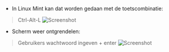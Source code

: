- In Linux Mint kan dat worden gedaan met de toetscombinatie: 
> Ctrl-Alt-L
![Screenshot](https://i.imgur.com/0aHWeFa.png"Screenshot")
- Scherm weer ontgrendelen:
> Gebruikers wachtwoord ingeven + enter
![Screenshot](https://i.imgur.com/8G4p0pE.png"Screenshot")

